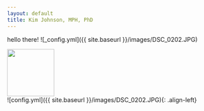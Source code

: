 ```yaml
---
layout: default
title: Kim Johnson, MPH, PhD
---
```


hello there!
![_config.yml]({{ site.baseurl }}/images/DSC_0202.JPG)

<div align="left"><img src="{{ site.baseurl }}/images/DSC_0202.JPG" width="110px"></div>
![config.yml]({{ site.baseurl }}/images/DSC_0202.JPG){: .align-left}
